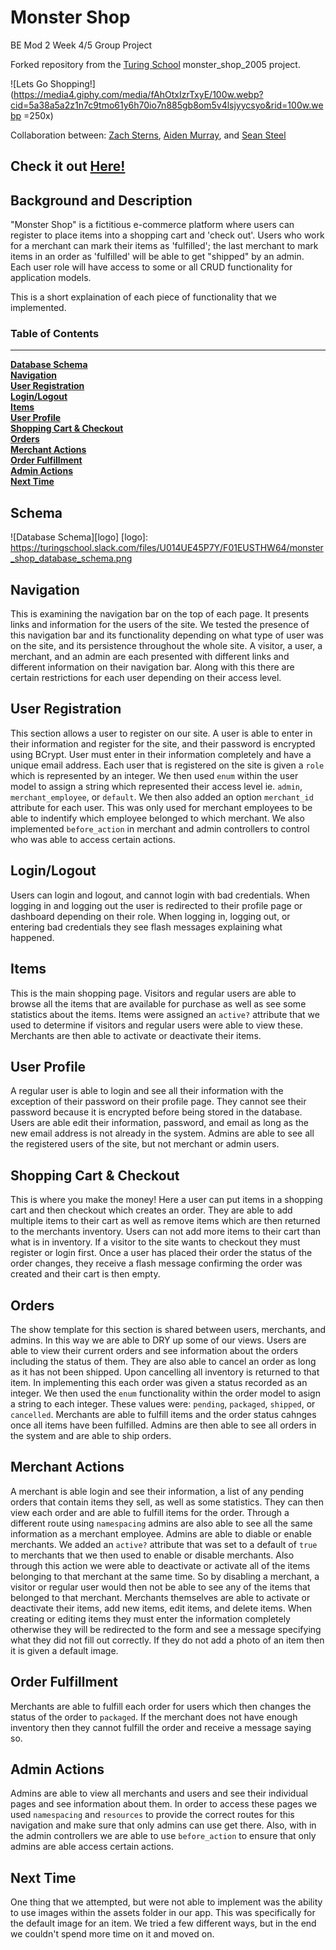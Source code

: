 # Monster Shop
BE Mod 2 Week 4/5 Group Project

Forked repository from the [Turing School](https://turing.io/) monster_shop_2005 project.


![Lets Go Shopping!](https://media4.giphy.com/media/fAhOtxIzrTxyE/100w.webp?cid=5a38a5a2z1n7c9tmo61y6h70io7n885gb8om5v4lsjyycsyo&rid=100w.webp =250x)




Collaboration between: [Zach Sterns](https://github.com/Stearnzy), [Aiden Murray](https://github.com/TeknoServal), and [Sean Steel](https://github.com/s-steel)


## Check it out [Here!](https://immense-plateau-02889.herokuapp.com/)


## Background and Description

"Monster Shop" is a fictitious e-commerce platform where users can register to place items into a shopping cart and 'check out'. Users who work for a merchant can mark their items as 'fulfilled'; the last merchant to mark items in an order as 'fulfilled' will be able to get "shipped" by an admin. Each user role will have access to some or all CRUD functionality for application models.

This is a short explaination of each piece of functionality that we implemented.


### Table of Contents
***
**[Database Schema](#database-schema)**<br>
**[Navigation](#navigation)**<br>
**[User Registration](#user-registration)**<br>
**[Login/Logout](#login-logout)**<br>
**[Items](#items)**<br>
**[User Profile](#user-profile)**<br>
**[Shopping Cart & Checkout](#shopping-cart-and-checkout)**<br>
**[Orders](#orders)**<br>
**[Merchant Actions](#merchant-actions)**<br>
**[Order Fulfillment](#order-fulfillment)**<br>
**[Admin Actions](#admin-actions)**<br>
**[Next Time](#next-time)**<br>

## Schema

![Database Schema][logo]
[logo]: https://turingschool.slack.com/files/U014UE45P7Y/F01EUSTHW64/monster_shop_database_schema.png

## Navigation

This is examining the navigation bar on the top of each page.  It presents links and information for the users of the site.  We tested the presence of this navigation bar and its functionality depending on what type of user was on the site, and its persistence throughout the whole site.  A visitor, a user, a merchant, and an admin are each presented with different links and different information on their navigation bar.  Along with this there are certain restrictions for each user depending on their access level.

## User Registration

This section allows a user to register on our site.  A user is able to enter in their information and register for the site, and their password is encrypted using BCrypt.  User must enter in their information completely and have a unique email address.  Each user that is registered on the site is given a `role` which is represented by an integer.  We then used `enum` within the user model to assign a string which represented their access level ie. `admin`, `merchant_employee`, or `default`.  We then also added an option `merchant_id` attribute for each user.  This was only used for merchant employees to be able to indentify which employee belonged to which merchant.  We also implemented `before_action` in merchant and admin controllers to control who was able to access certain actions.

## Login/Logout

Users can login and logout, and cannot login with bad credentials.  When logging in and logging out the user is redirected to their profile page or dashboard depending on their role.  When logging in, logging out, or entering bad credentials they see flash messages explaining what happened.

## Items

This is the main shopping page.  Visitors and regular users are able to browse all the items that are available for purchase as well as see some statistics about the items.  Items were assigned an `active?` attribute that we used to determine if visitors and regular users were able to view these.  Merchants are then able to activate or deactivate their items.

## User Profile

A regular user is able to login and see all their information with the exception of their password on their profile page.  They cannot see their password because it is encrypted before being stored in the database.  Users are able edit their information, password, and email as long as the new email address is not already in the system.  Admins are able to see all the registered users of the site, but not merchant or admin users.

## Shopping Cart & Checkout

This is where you make the money!  Here a user can put items in a shopping cart and then checkout which creates an order.  They are able to add multiple items to their cart as well as remove items which are then returned to the merchants inventory.  Users can not add more items to their cart than what is in inventory.  If a visitor to the site wants to checkout they must register or login first.  Once a user has placed their order the status of the order changes, they receive a flash message confirming the order was created and their cart is then empty.  

## Orders 

The show template for this section is shared between users, merchants, and admins.  In this way we are able to DRY up some of our views.  Users are able to view their current orders and see information about the orders including the status of them.  They are also able to cancel an order as long as it has not been shipped.  Upon cancelling all inventory is returned to that item.  In implementing this each order was given a status recorded as an integer.  We then used the `enum` functionality within the order model to asign a string to each integer.  These values were: `pending`, `packaged`, `shipped`, or `cancelled`.  Merchants are able to fulfill items and the order status cahnges once all items have been fulfilled.  Admins are then able to see all orders in the system and are able to ship orders.

## Merchant Actions

A merchant is able login and see their information, a list of any pending orders that contain items they sell, as well as some statistics.  They can then view each order and are able to fulfill items for the order.  Through a different route using `namespacing` admins are also able to see all the same information as a merchant employee.  Admins are able to diable or enable merchants.  We added an `active?` attribute that was set to a default of `true` to merchants that we then used to enable or disable merchants.  Also through this action we were able to deactivate or activate all of the items belonging to that merchant at the same time.  So by disabling a merchant, a visitor or regular user would then not be able to see any of the items that belonged to that merchant.  Merchants themselves are able to activate or deactivate their items, add new items, edit items, and delete items.  When creating or editing items they must enter the information completely otherwise they will be redirected to the form and see a message specifying what they did not fill out correctly.  If they do not add a photo of an item then it is given a default image.

## Order Fulfillment

Merchants are able to fulfill each order for users which then changes the status of the order to `packaged`.  If the merchant does not have enough inventory then they cannot fulfill the order and receive a message saying so.

## Admin Actions

Admins are able to view all merchants and users and see their individual pages and see information about them.  In order to access these pages we used `namespacing` and `resources` to provide the correct routes for this navigation and make sure that only admins can use get there.  Also, with in the admin controllers we are able to use `before_action` to ensure that only admins are able access certain actions.  

## Next Time

One thing that we attempted, but were not able to implement was the ability to use images within the assets folder in our app.  This was specifically for the default image for an item.  We tried a few different ways, but in the end we couldn't spend more time on it and moved on.

